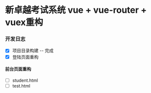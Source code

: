 # 新卓越考试系统 vue + vue-router + vuex重构

### 开发日志
- [x] 项目目录构建 -- 完成
- [x] 登陆页面重构
#### 前台页面重构
- [ ] student.html
- [ ] test.html
